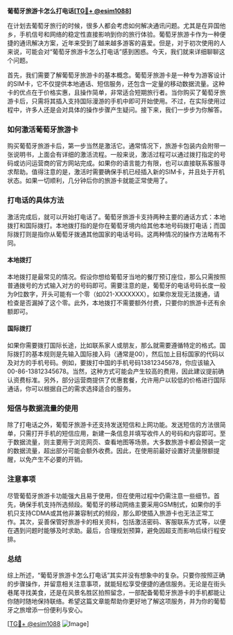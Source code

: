 **葡萄牙旅游卡怎么打电话[[TG💪+ @esim1088](https://t.me/s/esim1088)]**

在计划去葡萄牙旅行的时候，很多人都会考虑如何解决通讯问题。尤其是在异国他乡，手机信号和网络的稳定性直接影响到你的旅行体验。葡萄牙旅游卡作为一种便捷的通讯解决方案，近年来受到了越来越多游客的喜爱。但是，对于初次使用的人来说，可能会对“葡萄牙旅游卡怎么打电话”感到困惑。今天，我们就来详细聊聊这个问题。

首先，我们需要了解葡萄牙旅游卡的基本概念。葡萄牙旅游卡是一种专为游客设计的SIM卡，它不仅提供本地通话、短信服务，还包含一定量的移动数据流量。这种卡的优点在于价格实惠，且操作简单，非常适合短期旅行者。当你购买了葡萄牙旅游卡后，只需将其插入支持国际漫游的手机中即可开始使用。不过，在实际使用过程中，许多人还是会对具体的操作步骤产生疑问。接下来，我们一步步为你解答。

### 如何激活葡萄牙旅游卡

购买葡萄牙旅游卡后，第一步当然是激活它。通常情况下，旅游卡包装内会附带一张说明书，上面会有详细的激活流程。一般来说，激活过程可以通过拨打指定的号码或访问运营商的官方网站完成。如果你的语言能力有限，也可以直接联系客服寻求帮助。值得注意的是，激活时需要确保手机已经插入新的SIM卡，并且处于开机状态。如果一切顺利，几分钟后你的旅游卡就能正常使用了。

### 打电话的具体方法

激活完成后，就可以开始打电话了。葡萄牙旅游卡支持两种主要的通话方式：本地拨打和国际拨打。本地拨打指的是你在葡萄牙境内给其他本地号码拨打电话；而国际拨打则是指你从葡萄牙拨通其他国家的电话号码。这两种情况的操作方法略有不同。

#### 本地拨打

本地拨打是最常见的情况。假设你想给葡萄牙当地的餐厅预订座位，那么只需按照普通拨号的方式输入对方的号码即可。需要注意的是，葡萄牙的电话号码长度一般为9位数字，开头可能有一个零（如021-XXXXXXX）。如果你发现无法拨通，请检查是否漏掉了这个零。此外，本地拨打不需要额外付费，只要你的旅游卡还有余额即可。

#### 国际拨打

如果你需要拨打国际长途，比如联系家人或朋友，那么就需要遵循特定的格式。国际拨打的基本规则是先输入国际接入码（通常是00），然后加上目标国家的代码以及对方的手机号码。例如，要拨打中国的手机号码13812345678，你应该输入00-86-13812345678。当然，这种方式可能会产生较高的费用，因此建议提前确认资费标准。另外，部分运营商提供了优惠套餐，允许用户以较低的价格进行国际通话，你可以根据自己的需求选择适合的服务。

### 短信与数据流量的使用

除了打电话之外，葡萄牙旅游卡还支持发送短信和上网功能。发送短信的方法很简单，只需打开手机的短信应用，新建一条信息并填写收件人的号码和内容即可。至于数据流量，则主要用于浏览网页、查看地图等场景。大多数旅游卡都会预装一定的数据流量，超出部分可能会额外收费。因此，在使用前最好设置好流量限额提醒，以免产生不必要的开销。

### 注意事项

尽管葡萄牙旅游卡功能强大且易于使用，但在使用过程中仍需注意一些细节。首先，确保手机支持所选频段。葡萄牙的移动网络主要采用GSM制式，如果你的手机只支持CDMA或其他非兼容制式的频段，那么即使插入旅游卡也无法正常工作。其次，妥善保管好旅游卡的相关资料，包括激活密码、客服联系方式等，以便在遇到问题时能够及时求助。最后，合理规划预算，避免因超支而影响后续行程安排。

### 总结

综上所述，“葡萄牙旅游卡怎么打电话”其实并没有想象中的复杂。只要你按照正确的步骤操作，并留意相关注意事项，就能轻松享受便捷的通信服务。无论是在街头巷尾寻找美食，还是在风景名胜区拍照留念，一部配备葡萄牙旅游卡的手机都能让你随时随地保持联络。希望这篇文章能帮助你更好地了解这项服务，并为你的葡萄牙之旅增添一份便利与安心。

[[TG💪+ @esim1088](https://t.me/s/esim1088) ![Image](https://i.postimg.cc/4NQfJmqS/Snipaste-2025-05-13-00-14-12.png)]